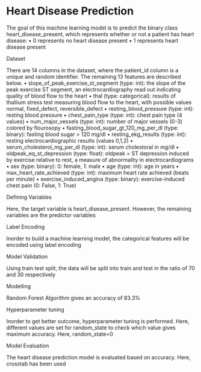 # Heart Disease Prediction

The goal of this machine learning model is to predict the binary class heart_disease_present, which represents whether or not a patient has heart disease:
•	0 represents no heart disease present
•	1 represents heart disease present


Dataset

There are 14 columns in the dataset, where the patient_id column is a unique and random identifier. The remaining 13 features are described below.
•	slope_of_peak_exercise_st_segment (type: int): the slope of the peak exercise ST segment, an electrocardiography read out indicating quality of blood flow to the heart
•	thal (type: categorical): results of thallium stress test measuring blood flow to the heart, with possible values normal, fixed_defect, reversible_defect
•	resting_blood_pressure (type: int): resting blood pressure
•	chest_pain_type (type: int): chest pain type (4 values)
•	num_major_vessels (type: int): number of major vessels (0-3) colored by flourosopy
•	fasting_blood_sugar_gt_120_mg_per_dl (type: binary): fasting blood sugar > 120 mg/dl
•	resting_ekg_results (type: int): resting electrocardiographic results (values 0,1,2)
•	serum_cholesterol_mg_per_dl (type: int): serum cholestoral in mg/dl
•	oldpeak_eq_st_depression (type: float): oldpeak = ST depression induced by exercise relative to rest, a measure of abnormality in electrocardiograms
•	sex (type: binary): 0: female, 1: male
•	age (type: int): age in years
•	max_heart_rate_achieved (type: int): maximum heart rate achieved (beats per minute)
•	exercise_induced_angina (type: binary): exercise-induced chest pain (0: False, 1: True)

Defining Variables

Here, the target variable is heart_disease_present. However, the remaining variables are the predictor variables 

Label Encoding 

Inorder to build a machine learning model, the categorical features will be encoded using label encoding 

Model Validation 

Using train test split, the data will be split into train and test in the ratio of 70 and 30 respectively 


Modelling

Random Forest Algorithm gives an accuracy of 83.3%

Hyperparameter tuning

Inorder to get better outcome, hyperparameter tuning is performed. Here, different values are set for random_state to check which value gives maximum accuracy. Here, random_state=0

Model Evaluation

The heart disease prediction model is evaluated based on accuracy. Here, crosstab has been used

